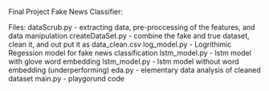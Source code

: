 Final Project Fake News Classifier:

Files:
dataScrub.py - extracting data, pre-proccessing of the features, and data manipulation
createDataSet.py - combine the fake and true dataset, clean it, and out put it as data_clean.csv
log_model.py - Logrithimic Regession model for fake news classification
lstm_model.py - lstm model with glove word embedding
lstm_model.py - lstm model without word embedding (underperforming)
eda.py - elementary data analysis of cleaned dataset
main.py - playgorund code
